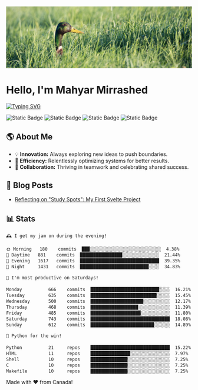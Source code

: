 ![](./res/header.jpg)

# Hello, I'm Mahyar Mirrashed

[![Typing SVG](https://readme-typing-svg.demolab.com?font=PT+Serif&weight=700&size=24&duration=3000&pause=1500&color=DCBEB5&vCenter=true&width=435&lines=Part-time+Open+Source+Developer+%F0%9F%A7%91%F0%9F%8F%BB%E2%80%8D%F0%9F%92%BB;Full-time+Systems+Developer+%F0%9F%8C%90;Average+Coffee+Enjoyer+%E2%98%95%EF%B8%8F;Dad+to+Multiple+Birbs+%F0%9F%A6%9C)](https://git.io/typing-svg)

![Static Badge](https://img.shields.io/badge/linkedin-0A66C2?style=for-the-badge&logo=linkedin&link=https%3A%2F%2Fwww.linkedin.com%2Fin%2Fmahyarmirrashed%2F)
![Static Badge](https://img.shields.io/badge/youtube-FF0000?style=for-the-badge&logo=youtube&link=https%3A%2F%2Fwww.youtube.com%2F%40mahmirr)
![Static Badge](https://img.shields.io/badge/CV-33a4d3?style=for-the-badge&logo=googleforms&link=https%3A%2F%2Fmahyarmirrashed.com%2Fresume.pdf)
![Static Badge](https://img.shields.io/badge/mastodon-6364FF?style=for-the-badge&logo=mastodon&logoColor=white&link=https%3A%2F%2Fmastodon.social%2F%40mahyarmirrashed)

## 🌎 About Me

- 💡 **Innovation:** Always exploring new ideas to push boundaries.
- 🚀 **Efficiency:** Relentlessly optimizing systems for better results.
- 💪 **Collaboration:** Thriving in teamwork and celebrating shared success.

## 📜 Blog Posts

<!-- BLOG-POST-LIST:START -->
- [Reflecting on &quot;Study Spots&quot;: My First Svelte Project](https://mahyarmirrashed.com/reflecting-on-study-spots/)
<!-- BLOG-POST-LIST:END -->

## 📊 Stats

<!-- README-STATS:START -->

```
🕰️ I get my jam on during the evening!

🌞 Morning  	180    commits	███░░░░░░░░░░░░░░░░░░░░░░░░░░░	4.38%
🌆 Daytime  	881    commits	████████████████░░░░░░░░░░░░░░	21.44%
🌃 Evening  	1617   commits	██████████████████████████████	39.35%
🌙 Night    	1431   commits	██████████████████████████░░░░	34.83%
```

```
📅 I'm most productive on Saturdays!

Monday      	666    commits	██████████████████████████░░░░	16.21%
Tuesday     	635    commits	█████████████████████████░░░░░	15.45%
Wednesday   	500    commits	████████████████████░░░░░░░░░░	12.17%
Thursday    	468    commits	██████████████████░░░░░░░░░░░░	11.39%
Friday      	485    commits	███████████████████░░░░░░░░░░░	11.80%
Saturday    	743    commits	██████████████████████████████	18.08%
Sunday      	612    commits	████████████████████████░░░░░░	14.89%
```

```
🧪 Python for the win!

Python      	21     repos	██████████████████████████████	15.22%
HTML        	11     repos	███████████████░░░░░░░░░░░░░░░	7.97%
Shell       	10     repos	██████████████░░░░░░░░░░░░░░░░	7.25%
C           	10     repos	██████████████░░░░░░░░░░░░░░░░	7.25%
Makefile    	10     repos	██████████████░░░░░░░░░░░░░░░░	7.25%
```

<!-- README-STATS:END -->

Made with :heart: from Canada!
